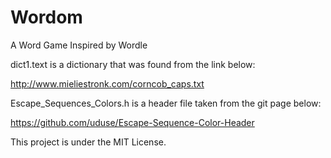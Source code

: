 # Wordom
A Word Game Inspired by Wordle

dict1.text is a dictionary that was found from the link below:

http://www.mieliestronk.com/corncob_caps.txt

Escape_Sequences_Colors.h is a header file taken from the git page below:

https://github.com/uduse/Escape-Sequence-Color-Header

This project is under the MIT License.
